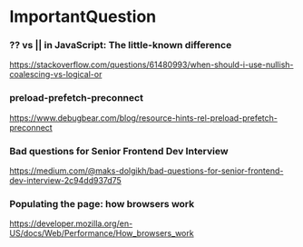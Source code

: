 # ImportantQuestion

### ?? vs || in JavaScript: The little-known difference
https://stackoverflow.com/questions/61480993/when-should-i-use-nullish-coalescing-vs-logical-or

### preload-prefetch-preconnect
https://www.debugbear.com/blog/resource-hints-rel-preload-prefetch-preconnect

### Bad questions for Senior Frontend Dev Interview
https://medium.com/@maks-dolgikh/bad-questions-for-senior-frontend-dev-interview-2c94dd937d75

### Populating the page: how browsers work
https://developer.mozilla.org/en-US/docs/Web/Performance/How_browsers_work
